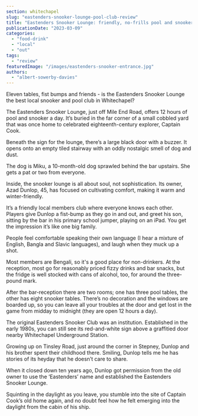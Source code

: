 ```yaml
---
section: whitechapel
slug: "eastenders-snooker-lounge-pool-club-review"
title: "Eastenders Snooker Lounge: friendly, no-frills pool and snooker 12-hours a day"
publicationDate: "2023-03-09"
categories: 
  - "food-drink"
  - "local"
  - "out"
tags: 
  - "review"
featuredImage: "/images/eastenders-snooker-entrance.jpg"
authors: 
  - "albert-sowerby-davies"
---
```


Eleven tables, fist bumps and friends - is the Eastenders Snooker Lounge the best local snooker and pool club in Whitechapel? 

The Eastenders Snooker Lounge, just off Mile End Road, offers 12 hours of pool and snooker a day. It’s buried in the far corner of a small cobbled yard that was once home to celebrated eighteenth-century explorer, Captain Cook.

Beneath the sign for the lounge, there’s a large black door with a buzzer. It opens onto an empty tiled stairway with an oddly nostalgic smell of dog and dust. 

The dog is Miku, a 10-month-old dog sprawled behind the bar upstairs. She gets a pat or two from everyone.

Inside, the snooker lounge is all about soul, not sophistication. Its owner, Azad Dunlop, 45, has focused on cultivating comfort, making it warm and winter-friendly. 

It’s a friendly local members club where everyone knows each other. Players give Dunlop a fist-bump as they go in and out, and greet his son, sitting by the bar in his primary school jumper, playing on an iPad. You get the impression it’s like one big family.

People feel comfortable speaking their own language (I hear a mixture of English, Bangla and Slavic languages), and laugh when they muck up a shot.

Most members are Bengali, so it's a good place for non-drinkers. At the reception, most go for reasonably priced fizzy drinks and bar snacks, but the fridge is well stocked with cans of alcohol, too, for around the three-pound mark.

After the bar-reception there are two rooms; one has three pool tables, the other has eight snooker tables. There’s no decoration and the windows are boarded up, so you can leave all your troubles at the door and get lost in the game from midday to midnight (they are open 12 hours a day). 

The original Eastenders Snooker Club was an institution. Established in the early 1980s, you can still see its red-and-white sign above a graffitied door nearby Whitechapel Underground Station. 

Growing up on Tinsley Road, just around the corner in Stepney, Dunlop and his brother spent their childhood there. Smiling, Dunlop tells me he has stories of its heyday that he doesn’t care to share. 

When it closed down ten years ago, Dunlop got permission from the old owner to use the ‘Eastenders’ name and established the Eastenders Snooker Lounge. 

Squinting in the daylight as you leave, you stumble into the site of Captain Cook’s old home again, and no doubt feel how he felt emerging into the daylight from the cabin of his ship.
